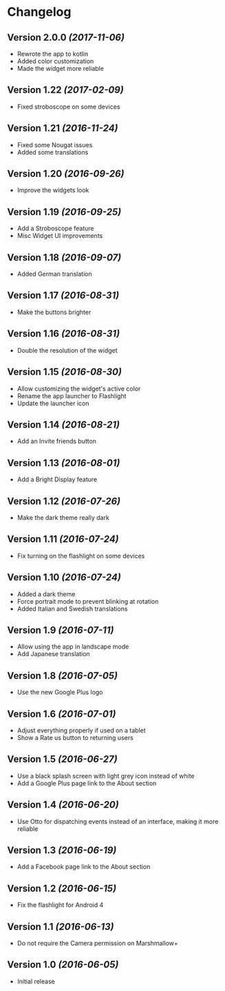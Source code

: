 Changelog
==========

Version 2.0.0 *(2017-11-06)*
----------------------------

 * Rewrote the app to kotlin
 * Added color customization
 * Made the widget more reliable

Version 1.22 *(2017-02-09)*
----------------------------

 * Fixed stroboscope on some devices

Version 1.21 *(2016-11-24)*
----------------------------

 * Fixed some Nougat issues
 * Added some translations

Version 1.20 *(2016-09-26)*
----------------------------

 * Improve the widgets look

Version 1.19 *(2016-09-25)*
----------------------------

 * Add a Stroboscope feature
 * Misc Widget UI improvements

Version 1.18 *(2016-09-07)*
----------------------------

 * Added German translation

Version 1.17 *(2016-08-31)*
----------------------------

 * Make the buttons brighter

Version 1.16 *(2016-08-31)*
----------------------------

 * Double the resolution of the widget

Version 1.15 *(2016-08-30)*
----------------------------

 * Allow customizing the widget's active color
 * Rename the app launcher to Flashlight
 * Update the launcher icon

Version 1.14 *(2016-08-21)*
----------------------------

 * Add an Invite friends button

Version 1.13 *(2016-08-01)*
----------------------------

 * Add a Bright Display feature

Version 1.12 *(2016-07-26)*
----------------------------

 * Make the dark theme really dark

Version 1.11 *(2016-07-24)*
----------------------------

 * Fix turning on the flashlight on some devices

Version 1.10 *(2016-07-24)*
----------------------------

 * Added a dark theme
 * Force portrait mode to prevent blinking at rotation
 * Added Italian and Swedish translations

Version 1.9 *(2016-07-11)*
----------------------------

 * Allow using the app in landscape mode
 * Add Japanese translation

Version 1.8 *(2016-07-05)*
----------------------------

 * Use the new Google Plus logo

Version 1.6 *(2016-07-01)*
----------------------------

 * Adjust everything properly if used on a tablet
 * Show a Rate us button to returning users

Version 1.5 *(2016-06-27)*
----------------------------

 * Use a black splash screen with light grey icon instead of white
 * Add a Google Plus page link to the About section

Version 1.4 *(2016-06-20)*
----------------------------

 * Use Otto for dispatching events instead of an interface, making it more reliable

Version 1.3 *(2016-06-19)*
----------------------------

 * Add a Facebook page link to the About section

Version 1.2 *(2016-06-15)*
----------------------------

 * Fix the flashlight for Android 4

Version 1.1 *(2016-06-13)*
----------------------------

 * Do not require the Camera permission on Marshmallow+

Version 1.0 *(2016-06-05)*
----------------------------

 * Initial release

